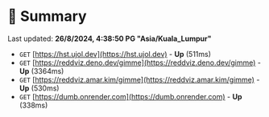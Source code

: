 # 📖 Summary
Last updated: **26/8/2024, 4:38:50 PG "Asia/Kuala_Lumpur"**

- `GET` [https://hst.ujol.dev](https://hst.ujol.dev) - **Up** (511ms)
- `GET` [https://reddviz.deno.dev/gimme](https://reddviz.deno.dev/gimme) - **Up** (3364ms)
- `GET` [https://reddviz.amar.kim/gimme](https://reddviz.amar.kim/gimme) - **Up** (530ms)
- `GET` [https://dumb.onrender.com](https://dumb.onrender.com) - **Up** (338ms)
